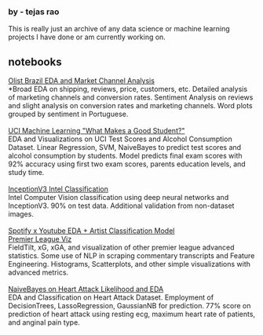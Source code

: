 ### by - tejas rao

This is really just an archive of any data science or machine learning projects I have done or am currently working on. 

## notebooks

[Olist Brazil EDA and Market Channel Analysis](https://github.com/s1imreaper/datasci/blob/019930029e0016651032afbd8cdbefb7d28005ce/eda-and-rough-sentiment-analysis.ipynb) <br> 
*Broad EDA on shipping, reviews, price, customers, etc. Detailed analysis of marketing channels and conversion rates. Sentiment Analysis on reviews and slight analysis on conversion rates and marketing channels. Word plots grouped by sentiment in Portuguese. <br><br>
[UCI Machine Learning "What Makes a Good Student?"](https://github.com/s1imreaper/datasci/blob/777d4177366e874329acf19a55adeb957ade3661/what-makes-a-good-student-eda.ipynb) <br> 
EDA and Visualizations on UCI Test Scores and Alcohol Consumption Dataset. 
Linear Regression, SVM, NaiveBayes to predict test scores and alcohol consumption by students. Model predicts final exam scores with 92% accuracy using first two exam scores, parents education levels, and study time. <br> <br>
[InceptionV3 Intel Classification](https://github.com/s1imreaper/datasci/blob/c7a8b4877c8df4d172f138475404dd3c221c54c8/inceptionv3-88-classification.ipynb)<br> 
Intel Computer Vision classification using deep neural networks and InceptionV3. 90% on test data. Additional validation from non-dataset images. <br><br>
[Spotify x Youtube EDA + Artist Classification Model](https://github.com/s1imreaper/datasci/blob/b48786d8e94dc1d183cd074eb5a63549f305f55c/spotify-yt-top-songs-eda-artist-classification.ipynb)<br>
[Premier League Viz](https://github.com/s1imreaper/datasci/blob/b48786d8e94dc1d183cd074eb5a63549f305f55c/premier-league-visualizations%20(1).ipynb)<br>
FieldTilt, xG, xGA, and visualization of other premier league advanced statistics. Some use of NLP in scraping commentary transcripts and Feature Engineering. Histograms, Scatterplots, and other simple visualizations with advanced metrics. <br> <br>
[NaiveBayes on Heart Attack Likelihood and EDA](https://github.com/s1imreaper/datasci/blob/b48786d8e94dc1d183cd074eb5a63549f305f55c/simple-eda-on-heartattack-dataset.ipynb)<br>
EDA and Classification on Heart Attack Dataset. 
Employment of DecisionTrees, LassoRegression, GaussianNB for prediction. 77% score on prediction of heart attack using resting ecg, maximum heart rate of patients, and anginal pain type. <br> <br>

